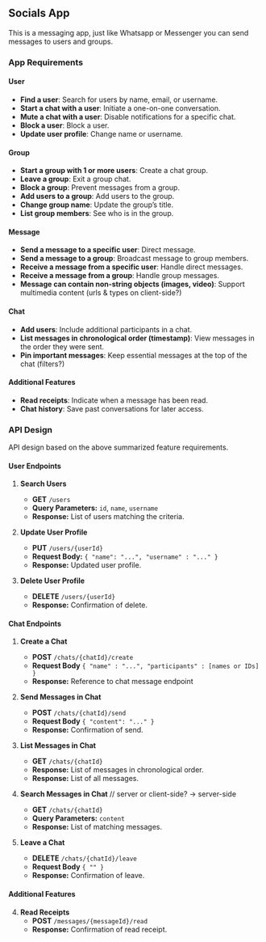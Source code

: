 ## Socials App
This is a messaging app, just like Whatsapp or Messenger you can send messages to users and groups.

### App Requirements

#### User
- **Find a user**: Search for users by name, email, or username.
- **Start a chat with a user**: Initiate a one-on-one conversation.
- **Mute a chat with a user**: Disable notifications for a specific chat.
- **Block a user**: Block a user.
- **Update user profile**: Change name or username.

#### Group
- **Start a group with 1 or more users**: Create a chat group.
- **Leave a group**: Exit a group chat.
- **Block a group**: Prevent messages from a group.
- **Add users to a group**: Add users to the group.
- **Change group name**: Update the group’s title.
- **List group members**: See who is in the group.
  
#### Message
- **Send a message to a specific user**: Direct message.
- **Send a message to a group**: Broadcast message to group members.
- **Receive a message from a specific user**: Handle direct messages.
- **Receive a message from a group**: Handle group messages.
- **Message can contain non-string objects (images, video)**: Support multimedia content (urls & types on client-side?)

#### Chat
- **Add users**: Include additional participants in a chat.
- **List messages in chronological order (timestamp)**: View messages in the order they were sent.
- **Pin important messages**: Keep essential messages at the top of the chat (filters?)

#### Additional Features
- **Read receipts**: Indicate when a message has been read.
- **Chat history**: Save past conversations for later access.

### API Design
API design based on the above summarized feature requirements.

#### User Endpoints

1. **Search Users**
   - **GET** `/users`
   - **Query Parameters:** `id`, `name`, `username`
   - **Response:** List of users matching the criteria.

2. **Update User Profile**
   - **PUT** `/users/{userId}`
   - **Request Body:** `{ "name": "...", "username" : "..." }`
   - **Response:** Updated user profile.

3. **Delete User Profile**
   - **DELETE** `/users/{userId}`
   - **Response:** Confirmation of delete.

#### Chat Endpoints

1. **Create a Chat**
   - **POST** `/chats/{chatId}/create`
   - **Request Body** `{ "name" : "...", "participants" : [names or IDs] }`
   - **Response:** Reference to chat message endpoint

2. **Send Messages in Chat**
   - **POST** `/chats/{chatId}/send`
   - **Request Body** `{ "content": "..." }`
   - **Response:** Confirmation of send.

3. **List Messages in Chat**
   - **GET** `/chats/{chatId}`
   - **Response:** List of messages in chronological order.
   - **Response:** List of all messages.

4. **Search Messages in Chat** // server or client-side? -> server-side
   - **GET** `/chats/{chatId}`
   - **Query Parameters:** `content`
   - **Response:** List of matching messages.

5. **Leave a Chat**
   - **DELETE** `/chats/{chatId}/leave`
   - **Request Body** `{ "" }`
   - **Response:** Confirmation of leave.

#### Additional Features

4. **Read Receipts**
   - **POST** `/messages/{messageId}/read`
   - **Response:** Confirmation of read receipt.

